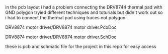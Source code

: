 in the pcb layout i had a problem connecting the DRV8744 thermal pad with GND polygon tryied different techniques and toturials but didn't work out so i had to connect the thermal pad using traces not polygon

DRV8874 motor driver/DRV8874 motor driver.PcbDoc

DRV8874 motor driver/DRV8874 motor driver.SchDoc

these is pcb and schmatic file for the project in this repo for easy access
